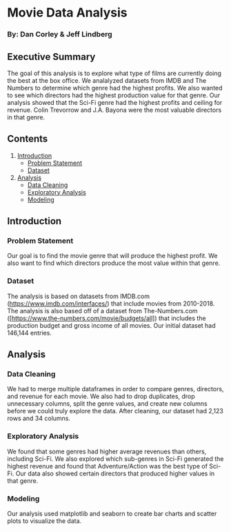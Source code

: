 # Movie Data Analysis
### By: Dan Corley & Jeff Lindberg

## Executive Summary
The goal of this analysis is to explore what type of films are currently doing the best at the box office. We analalyzed datasets from IMDB and The Numbers to determine which genre had the highest profits. We also wanted to see which directors had the highest production value for that genre. Our analysis showed that the Sci-Fi genre had the highest profits and ceiling for revenue. Colin Trevorrow and J.A. Bayona were the most valuable directors in that genre.

## Contents
1. [Introduction](#introduction)
    - [Problem Statement](#problem_statement)
    - [Dataset](#dataset)
2. [Analysis](#analysis)
    - [Data Cleaning](#data_cleaning)
    - [Exploratory Analysis](#exploratory_analysis)
    - [Modeling](#modeling)

## Introduction <a name="introduction"></a>

### Problem Statement <a name="problem_statement"></a>
Our goal is to find the movie genre that will produce the highest profit. We also want to find which directors produce the most value within that genre.

### Dataset <a name="dataset"></a>
The analysis is based on datasets from IMDB.com (https://www.imdb.com/interfaces/) that include movies from 2010-2018. The analysis is also based off of a dataset from The-Numbers.com ([https://www.the-numbers.com/movie/budgets/all]) that includes the production budget and gross income of all movies. Our initial dataset had 146,144 entries.

## Analysis <a name="analysis"></a>

### Data Cleaning <a name="data_cleaning"></a>
We had to merge multiple dataframes in order to compare genres, directors, and revenue for each movie. We also had to drop duplicates, drop unnecessary columns, split the genre values, and create new columns before we could truly explore the data. After cleaning, our dataset had 2,123 rows and 34 columns.

### Exploratory Analysis <a name="exploratory_analysis"></a>
We found that some genres had higher average revenues than others, including Sci-Fi. We also explored which sub-genres in Sci-Fi generated the highest revenue and found that Adventure/Action was the best type of Sci-Fi. Our data also showed certain directors that produced higher values in that genre.

### Modeling <a name="modeling"></a>
Our analysis used matplotlib and seaborn to create bar charts and scatter plots to visualize the data. 


